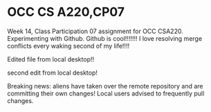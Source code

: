# OCC CS A220,CP07
Week 14, Class Participation 07 assignment for OCC CSA220. Experimenting with Github.
Github is cool!!!!!!! I love resolving merge conflicts every waking second of my life!!!!

Edited file from local desktop!!

second edit from local desktop!

Breaking news: aliens have taken over the remote repository and are committing their own changes! Local users advised to frequently pull changes.
